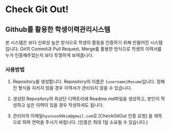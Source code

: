 # Check Git Out!

## Github를 활용한 학생이력관리시스템

본 시스템은 보다 신뢰성 높은 방식으로 학생의 활동을 인증하기 위해 만들어진 시스템입니다.
Git의 Commit과 Pull Request, Merge를 활용한 방식으로 학생의 이력서를 누가 인증해주었는지 보다 투명하게 보여줍니다.

### 사용방법

1. Repository를 생성합니다.
   Repository의 이름은 `{username}Resume`입니다. 정해진 형식을 지키지 않을 경우 이력서가 관리되지 않을 수 있습니다.

2. 생성된 Repository의 최상단 디렉토리에 Readme.md파일을 생성하고, 본인이 작성하고 싶은 이력이 있을 경우 작성하셔도 됩니다.

3. 관리자의 이메일`hyunsoo99kim@gmail.com`로 [CheckGitOut 인증 요청] 을 제목으로 하여 연락을 주시기 바랍니다. (인증은 최대 1일 소요될 수 있습니다.)
